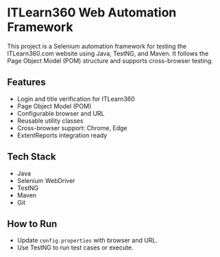 # ITLearn360 Web Automation Framework

This project is a Selenium automation framework for testing the ITLearn360.com website using Java, TestNG, and Maven.
It follows the Page Object Model (POM) structure and supports cross-browser testing.

## Features
- Login and title verification for ITLearn360
- Page Object Model (POM)
- Configurable browser and URL
- Reusable utility classes
- Cross-browser support: Chrome, Edge
- ExtentReports integration ready

## Tech Stack
- Java
- Selenium WebDriver
- TestNG
- Maven
- Git

## How to Run
- Update `config.properties` with browser and URL.
- Use TestNG to run test cases or execute.
